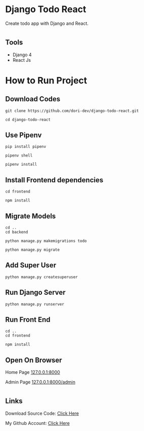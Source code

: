 # Django Todo React

Create todo app with Django and React.

#

## Tools

- Django 4
- React Js

#

# How to Run Project

## Download Codes

```
git clone https://github.com/dori-dev/django-todo-react.git
```

```
cd django-todo-react
```

## Use Pipenv

```
pip install pipenv
```

```
pipenv shell

```
```
pipenv install
```

## Install Frontend dependencies
```
cd frontend
```
```
npm install
```


## Migrate Models
```
cd ..
cd backend
```
```
python manage.py makemigrations todo
```

```
python manage.py migrate
```

## Add Super User

```
python manage.py createsuperuser
```

## Run Django Server

```
python manage.py runserver
```

## Run Front End
```
cd ..
cd frontend
```
```
npm install
```


## Open On Browser

Home Page
[127.0.0.1:8000](http://127.0.0.1:8000/)

Admin Page
[127.0.0.1:8000/admin](http://127.0.0.1:8000/admin)

#

## Links

Download Source Code: [Click Here](https://github.com/dori-dev/django-todo-react/archive/refs/heads/master.zip)

My Github Account: [Click Here](https://github.com/dori-dev/)
